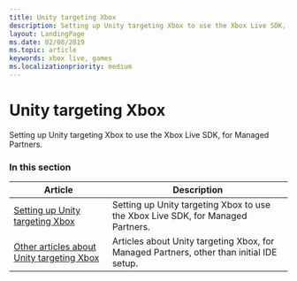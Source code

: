 ```yaml
---
title: Unity targeting Xbox
description: Setting up Unity targeting Xbox to use the Xbox Live SDK, for Managed Partners.
layout: LandingPage
ms.date: 02/08/2019
ms.topic: article
keywords: xbox live, games
ms.localizationpriority: medium
---
```


# Unity targeting Xbox

Setting up Unity targeting Xbox to use the Xbox Live SDK, for Managed Partners.


### In this section

| Article | Description |
|---------|-------------|
| [Setting up Unity targeting Xbox](unity-xbox-mp.md) | Setting up Unity targeting Xbox to use the Xbox Live SDK, for Managed Partners. |
| [Other articles about Unity targeting Xbox](other/index.md) | Articles about Unity targeting Xbox, for Managed Partners, other than initial IDE setup. |
